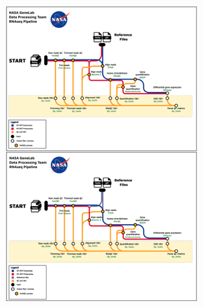 ![NASA GeneLab RNAseq Pipeline](./current_image.png)
![NASA GeneLab RNAseq Pipeline](./current_image_preference.png)